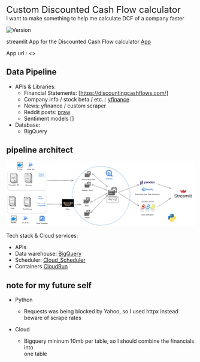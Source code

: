 <font size='5'> Custom Discounted Cash Flow calculator </font> \
I want to make something to help me calculate DCF of a company faster

<div>
    <img alt="Version" src="https://img.shields.io/badge/Project Number-3-orange.svg?cacheSeconds=2592000" />
</div>

streamlit App for the Discounted Cash Flow calculator [App]()

App url : <>

## Data Pipeline
* APIs & Libraries:
    * Financial Statements: [https://discountingcashflows.com/]
    * Company info / stock beta / etc..: [yfinance](https://pypi.org/project/yfinance/)
    * News: yfinance / custom scraper
    * Reddit posts: [praw](https://praw.readthedocs.io/en/stable/)
    * Sentiment models []
* Database:
    * BigQuery

## pipeline architect
![pipe_image](./img/dcf-2023-07-18-0114.png)

Tech stack & Cloud services:
* APIs
* Data warehouse: [BigQuery](https://cloud.google.com/bigquery)
* Scheduler: [Cloud_Scheduler](https://cloud.google.com/scheduler)
* Containers [CloudRun](https://cloud.google.com/run)




## note for my future self

* Python
    * Requests was being blocked by Yahoo, so I used httpx instead \
    beware of scrape rates

* Cloud
    * Bigquery mininum 10mb per table, so I should combine the financials into \
    one table
    
